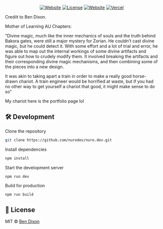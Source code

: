 <div align="center">


[![Website](https://img.shields.io/badge/%20%F0%9F%8F%A1%20website-0072ff.svg?longCache=true&style=for-the-badge)](https://nuro.dev)
[![License](https://img.shields.io/badge/-mit-red.svg?longCache=true&style=for-the-badge)](https://github.com/tdemapp/website/blob/master/LICENSE)
[![Website](https://img.shields.io/badge/Deploy-brightgreen.svg?logo=vercel&longCache=true&style=for-the-badge)](https://vercel.com/import/project?template=https://github.com/nurodev/nuro.dev)
[![Vercel](https://img.shields.io/badge/-powered%20by%20vercel-black.svg?logo=vercel&longCache=true&style=for-the-badge)](https://vercel.com/home?utm_source=nuro&utm_campaign=oss)

</div>
Crediit to Ben Dixon.

Mother of Learning AU Chapters:

"Divine magic, much like the inner mechanics of souls and the truth behind Bakora gates, were still a major mystery for Zorian. He couldn’t cast divine magic, but he could detect it. With some effort and a lot of trial and error, he was able to map out the internal workings of some divine artifacts and figure out how to crudely modify them. It involved breaking the artifacts and their corresponding divine magic mechanisms, and then combining some of the pieces into a new design.

It was akin to taking apart a train in order to make a really good horse-drawn chariot. A train engineer would be horrified at waste, but if you had no other way to get yourself a chariot that good, it might make sense to do so"

My chariot here is the portfolio page lol

## 🛠 Development

Clone the repository

```zsh
git clone https://github.com/nurodev/nuro.dev.git
```

Install dependencies

```zsh
npm install
```

Start the development server

```zsh
npm run dev
```

Build for production

```zsh
npm run build

```

## 📄 License

MIT © [Ben Dixon](https://github.com/nurodev/nuro.dev/blob/main/LICENSE)
